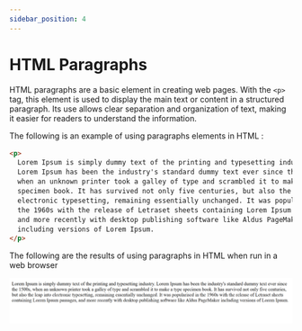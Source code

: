 ```yaml
---
sidebar_position: 4
---
```


# HTML Paragraphs

HTML paragraphs are a basic element in creating web pages. With the `<p>` tag, this element is used to display the main text or content in a structured paragraph. Its use allows clear separation and organization of text, making it easier for readers to understand the information.

The following is an example of using paragraphs elements in HTML :

```html title="index.html"
<p>
  Lorem Ipsum is simply dummy text of the printing and typesetting industry.
  Lorem Ipsum has been the industry's standard dummy text ever since the 1500s,
  when an unknown printer took a galley of type and scrambled it to make a type
  specimen book. It has survived not only five centuries, but also the leap into
  electronic typesetting, remaining essentially unchanged. It was popularised in
  the 1960s with the release of Letraset sheets containing Lorem Ipsum passages,
  and more recently with desktop publishing software like Aldus PageMaker
  including versions of Lorem Ipsum.
</p>
```

The following are the results of using paragraphs in HTML when run in a web browser

![Docs Version Dropdown](./img/html-paragraphs/html-paragraphs.png)
